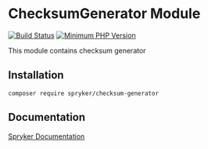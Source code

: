 # ChecksumGenerator Module
[![Build Status](https://travis-ci.org/spryker/checksum-generator.svg)](https://travis-ci.org/spryker/checksum-generator)
[![Minimum PHP Version](https://img.shields.io/badge/php-%3E%3D%207.2-8892BF.svg)](https://php.net/)

This module contains checksum generator

## Installation

```
composer require spryker/checksum-generator
```

## Documentation

[Spryker Documentation](https://academy.spryker.com/developing_with_spryker/module_guide/modules.html)
